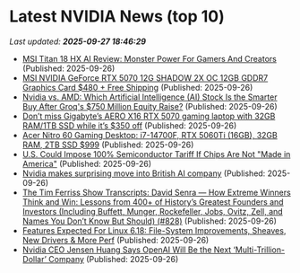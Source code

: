# Latest NVIDIA News (top 10)
_Last updated: **2025-09-27 18:46:29**_

- [MSI Titan 18 HX AI Review: Monster Power For Gamers And Creators](https://hothardware.com/reviews/msi-titan-18-hx-with-rtx-5090-and-tb5-review) (Published: 2025-09-26)
- [MSI NVIDIA GeForce RTX 5070 12G SHADOW 2X OC 12GB GDDR7 Graphics Card $480 + Free Shipping](https://slickdeals.net/f/18637237-msi-nvidia-geforce-rtx-5070-12g-shadow-2x-oc-12gb-gddr7-graphics-card-480-free-shipping) (Published: 2025-09-26)
- [Nvidia vs. AMD: Which Artificial Intelligence (AI) Stock Is the Smarter Buy After Groq's $750 Million Equity Raise?](https://biztoc.com/x/05cea36e99a2c995) (Published: 2025-09-26)
- [Don’t miss Gigabyte’s AERO X16 RTX 5070 gaming laptop with 32GB RAM/1TB SSD while it’s $350 off](http://9to5toys.com/2025/09/26/gigabyte-aero-x16-rtx-5070-gaming-laptop-350-off/) (Published: 2025-09-26)
- [Acer Nitro 60 Gaming Desktop: i7-14700F, RTX 5060Ti (16GB), 32GB RAM, 2TB SSD $999](https://slickdeals.net/f/18637675-acer-nitro-60-gaming-desktop-i7-14700f-rtx-5060ti-16gb-32gb-ram-2tb-ssd-999) (Published: 2025-09-26)
- [U.S. Could Impose 100% Semiconductor Tariff If Chips Are Not "Made in America"](https://www.techpowerup.com/341409/u-s-could-impose-100-semiconductor-tariff-if-chips-are-not-made-in-america) (Published: 2025-09-26)
- [Nvidia makes surprising move into British AI company](https://biztoc.com/x/bbbdc35cf2021d33) (Published: 2025-09-26)
- [The Tim Ferriss Show Transcripts: David Senra — How Extreme Winners Think and Win: Lessons from 400+ of History’s Greatest Founders and Investors (Including Buffett, Munger, Rockefeller, Jobs, Ovitz, Zell, and Names You Don’t Know But Should) (#828)](https://tim.blog/2025/09/26/david-senra-transcript/) (Published: 2025-09-26)
- [Features Expected For Linux 6.18: File-System Improvements, Sheaves, New Drivers & More Perf](https://www.phoronix.com/news/Linux-6.18-Features-Expected) (Published: 2025-09-26)
- [Nvidia CEO Jensen Huang Says OpenAI Will Be the Next ‘Multi-Trillion-Dollar’ Company](https://biztoc.com/x/d474d73675478398) (Published: 2025-09-26)
